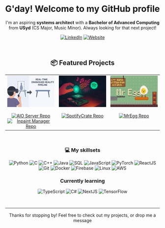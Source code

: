 <br />
<div align="center">
  <h1>G'day! Welcome to my GitHub profile</h1>

  I'm an aspiring **systems architect** with a **Bachelor of Advanced Computing** from **USyd** (CS Major, Music Minor). Always looking for that next project!

  [![LinkedIn](https://img.shields.io/badge/LinkedIn-Christian%20Fane-0A66C2?style=for-the-badge&logo=linkedin)](https://www.linkedin.com/in/christianfane/)
  [![Website](https://img.shields.io/badge/Website-hello.thewoody.one-24292F?style=for-the-badge&logo=firefox-browser)](https://hello.thewoody.one)
</div>

<br />

<div align="center">
  <h2> 📦 Featured Projects</h2>
</div>

<table>
  <tr style="border: 0px;">
    <td align="center" valign="top" width="33%" style="border: 0px;">
      <img src="media/Thesis.png" alt="Thesis Banner" width="100%"/><br/><br/>
      <a href="https://github.com/c1h1r1i1s1/AIO_server">
        <img src="https://github-readme-stats.vercel.app/api/pin/?username=c1h1r1i1s1&repo=AIO_server&theme=dark" alt="AIO Server Repo"/>
      </a><br/>
      <a href="https://github.com/c1h1r1i1s1/inpaint_manager">
        <img src="https://github-readme-stats.vercel.app/api/pin/?username=c1h1r1i1s1&repo=inpaint_manager&theme=dark" alt="Inpaint Manager Repo"/>
      </a>
    </td>
    <td align="center" valign="top" width="33%" style="border: 0px;">
      <img src="media/SpotifyCrate.png" alt="SpotifyCrate Banner" width="100%"/><br/><br/>
      <a href="https://github.com/c1h1r1i1s1/SpotifyCrate">
        <img src="https://github-readme-stats.vercel.app/api/pin/?username=c1h1r1i1s1&repo=SpotifyCrate&theme=dark" alt="SpotifyCrate Repo"/>
      </a>
    </td>
    <td align="center" valign="top" width="33%" style="border: 0px;">
      <img src="media/MrEgg.png" alt="MrEgg Banner" width="100%"/><br/><br/>
      <a href="https://github.com/c1h1r1i1s1/MrEgg">
        <img src="https://github-readme-stats.vercel.app/api/pin/?username=c1h1r1i1s1&repo=MrEgg&theme=dark" alt="MrEgg Repo"/>
      </a>
    </td>
  </tr>
</table>

<br />

<div align="center">
  
  ### 💻 My skillsets
  
  ![Python](https://img.shields.io/badge/Python-3776AB?style=for-the-badge&logo=python&logoColor=white)
  ![C](https://img.shields.io/badge/C-00599C?style=for-the-badge&logo=c&logoColor=white)
  ![C++](https://img.shields.io/badge/C++-00599C?style=for-the-badge&logo=cplusplus&logoColor=white)
  ![Java](https://img.shields.io/badge/Java-007396?style=for-the-badge&logo=java&logoColor=white)
  ![SQL](https://img.shields.io/badge/SQL-4479A1?style=for-the-badge&logo=postgresql&logoColor=white)
  ![JavaScript](https://img.shields.io/badge/JavaScript-F7DF1E?style=for-the-badge&logo=javascript&logoColor=black)
  ![PyTorch](https://img.shields.io/badge/PyTorch-EE4C2C?style=for-the-badge&logo=pytorch&logoColor=white)
  ![ReactJS](https://img.shields.io/badge/React-20232A?style=for-the-badge&logo=react&logoColor=61DAFB)
  ![Git](https://img.shields.io/badge/Git-F05032?style=for-the-badge&logo=git&logoColor=white)
  ![Docker](https://img.shields.io/badge/Docker-2496ED?style=for-the-badge&logo=docker&logoColor=white)
  ![Firebase](https://img.shields.io/badge/Firebase-FFCA28?style=for-the-badge&logo=firebase&logoColor=black)
  ![Linux](https://img.shields.io/badge/Linux-FCC624?style=for-the-badge&logo=linux&logoColor=black)
  ![AWS](https://img.shields.io/badge/AWS-232F3E?style=for-the-badge&logo=amazon-aws&logoColor=white)

  ### Currently learning
  
  ![TypeScript](https://img.shields.io/badge/TypeScript-3178C6?style=for-the-badge&logo=typescript&logoColor=white)
  ![C#](https://img.shields.io/badge/C%23-239120?style=for-the-badge&logo=c-sharp&logoColor=white)
  ![NextJS](https://img.shields.io/badge/Next.js-000000?style=for-the-badge&logo=nextdotjs&logoColor=white)
  ![TensorFlow](https://img.shields.io/badge/TensorFlow-FF6F00?style=for-the-badge&logo=tensorflow&logoColor=white)

</div>

<br />

---

<div align="center">
  <p>Thanks for stopping by! Feel free to check out my projects, or drop me a message</p>
</div>
